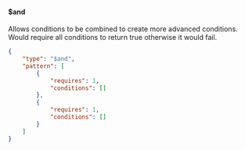<!-- @format -->

#### \$and

Allows conditions to be combined to create more advanced conditions. Would require all conditions to return true otherwise it would fail.

```json
{
	"type": "$and",
	"pattern": [
		{
			"requires": 1,
			"conditions": []
		},
		{
			"requires": 1,
			"conditions": []
		}
	]
}
```
